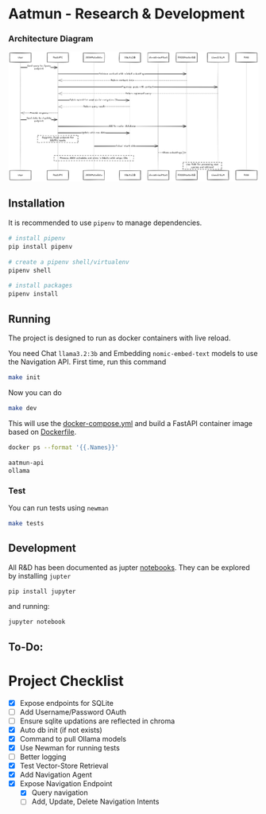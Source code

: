 # Aatmun - Research & Development

### Architecture Diagram

![NavigationDiagram](./data/images/navigation_diagram.png)

## Installation

It is recommended to use `pipenv` to manage dependencies.

```bash
# install pipenv
pip install pipenv
```

```bash
# create a pipenv shell/virtualenv
pipenv shell
```

```bash
# install packages
pipenv install
```

## Running

The project is designed to run as docker containers with live reload.

You need Chat `llama3.2:3b` and Embedding `nomic-embed-text` models to use the Navigation API. First time, run this command

```bash
make init
```

Now you can do

```bash
make dev
```

This will use the [docker-compose.yml](./docker-compose.yml) and build a FastAPI container image based on [Dockerfile](./Dockerfile).

```bash
docker ps --format '{{.Names}}'
```

```
aatmun-api
ollama
```

### Test

You can run tests using `newman`

```bash
make tests
```

## Development

All R&D has been documented as jupter [notebooks](./notebooks/). They can be explored by installing `jupter`

```bash
pip install jupyter
```

and running:

```bash
jupyter notebook
```

## To-Do:

# Project Checklist

- [x] Expose endpoints for SQLite
- [ ] Add Username/Password OAuth
- [ ] Ensure sqlite updations are reflected in chroma
- [x] Auto db init (if not exists) 
- [x] Command to pull Ollama models
- [X] Use Newman for running tests
- [ ] Better logging
- [x] Test Vector-Store Retrieval
- [x] Add Navigation Agent
- [x] Expose Navigation Endpoint
    - [x] Query navigation
    - [ ] Add, Update, Delete Navigation Intents
